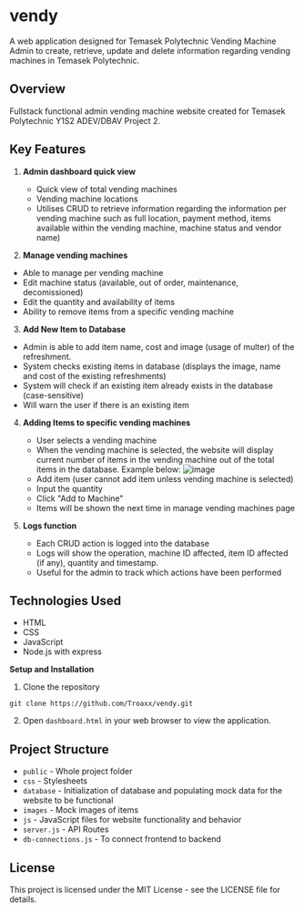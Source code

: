 # vendy
A web application designed for Temasek Polytechnic Vending Machine Admin to create, retrieve, update and delete information regarding vending machines in Temasek Polytechnic.

## Overview
Fullstack functional admin vending machine website created for Temasek Polytechnic Y1S2 ADEV/DBAV Project 2.

## Key Features
1) **Admin dashboard quick view**
   - Quick view of total vending machines
   - Vending machine locations
   - Utilises CRUD to retrieve information regarding the information per vending machine such as full location, payment method, items available within the vending machine, machine status and vendor name)
     
2) **Manage vending machines**
  - Able to manage per vending machine
  - Edit machine status (available, out of order, maintenance, decomissioned)
  - Edit the quantity and availability of items
  - Ability to remove items from a specific vending machine
    
3) **Add New Item to Database**
  - Admin is able to add item name, cost and image (usage of multer) of the refreshment.
  - System checks existing items in database (displays the image, name and cost of the existing refreshments)
  - System will check if an existing item already exists in the database (case-sensitive)
  - Will warn the user if there is an existing item

4) **Adding Items to specific vending machines**
   - User selects a vending machine
   - When the vending machine is selected, the website will display current number of items in the vending machine out of the total items in the database. Example below:
     ![image](https://github.com/user-attachments/assets/d8c39317-c11c-4154-85aa-a0435001dc8c)
   - Add item (user cannot add item unless vending machine is selected)
   - Input the quantity
   - Click "Add to Machine"
   - Items will be shown the next time in manage vending machines page
  
5) **Logs function**
   - Each CRUD action is logged into the database
   - Logs will show the operation, machine ID affected, item ID affected (if any), quantity and timestamp.
   - Useful for the admin to track which actions have been performed

## Technologies Used
- HTML
- CSS
- JavaScript
- Node.js with express

**Setup and Installation**
1. Clone the repository
```
git clone https://github.com/Troaxx/vendy.git
```
2. Open `dashboard.html` in your web browser to view the application.

## Project Structure
- `public` - Whole project folder
- `css` - Stylesheets
- `database` - Initialization of database and populating mock data for the website to be functional
- `images` - Mock images of items 
- `js` - JavaScript files for website functionality and behavior 
- `server.js` - API Routes
- `db-connections.js` - To connect frontend to backend

## License
This project is licensed under the MIT License - see the LICENSE file for details.
  
